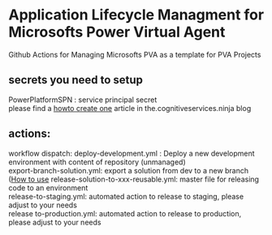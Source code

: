 # Application Lifecycle Managment for Microsofts Power Virtual Agent
Github Actions for Managing Microsofts PVA as a template for PVA Projects

## secrets you need to setup 
PowerPlatformSPN : service principal secret  
please find a [howto create one](https://the.cognitiveservices.ninja/build-your-first-voice-bot-with-microsoft-power-virtual-agent-3e71f8531c3a) article in the.cognitiveservices.ninja blog


## actions:
workflow dispatch:
deploy-development.yml :  Deploy a new development environment with content of repository (unmanaged)  
export-branch-solution.yml: export a solution from dev to a new branch ([How to use](https://the.cognitiveservices.ninja/build-your-first-voice-bot-with-microsoft-power-virtual-agent-3e71f8531c3a)
release-solution-to-xxx-reusable.yml: master file for releasing code to an environment  
release-to-staging.yml: automated action to release to staging, please adjust to your needs  
release to-production.yml:  automated action to release to production, please adjust to your needs  
